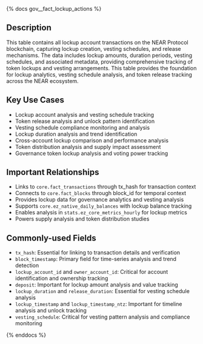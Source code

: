 {% docs gov__fact_lockup_actions %}

## Description
This table contains all lockup account transactions on the NEAR Protocol blockchain, capturing lockup creation, vesting schedules, and release mechanisms. The data includes lockup amounts, duration periods, vesting schedules, and associated metadata, providing comprehensive tracking of token lockups and vesting arrangements. This table provides the foundation for lockup analytics, vesting schedule analysis, and token release tracking across the NEAR ecosystem.

## Key Use Cases
- Lockup account analysis and vesting schedule tracking
- Token release analysis and unlock pattern identification
- Vesting schedule compliance monitoring and analysis
- Lockup duration analysis and trend identification
- Cross-account lockup comparison and performance analysis
- Token distribution analysis and supply impact assessment
- Governance token lockup analysis and voting power tracking

## Important Relationships
- Links to `core.fact_transactions` through tx_hash for transaction context
- Connects to `core.fact_blocks` through block_id for temporal context
- Provides lockup data for governance analytics and vesting analysis
- Supports `core.ez_native_daily_balances` with lockup balance tracking
- Enables analysis in `stats.ez_core_metrics_hourly` for lockup metrics
- Powers supply analysis and token distribution studies

## Commonly-used Fields
- `tx_hash`: Essential for linking to transaction details and verification
- `block_timestamp`: Primary field for time-series analysis and trend detection
- `lockup_account_id` and `owner_account_id`: Critical for account identification and ownership tracking
- `deposit`: Important for lockup amount analysis and value tracking
- `lockup_duration` and `release_duration`: Essential for vesting schedule analysis
- `lockup_timestamp` and `lockup_timestamp_ntz`: Important for timeline analysis and unlock tracking
- `vesting_schedule`: Critical for vesting pattern analysis and compliance monitoring

{% enddocs %} 